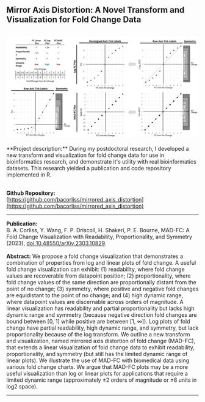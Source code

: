 ## Mirror Axis Distortion: A Novel Transform and Visualization for Fold Change Data

<br>
<img src="https://github.com/bacorliss/bacorliss.github.io/blob/ffb19f44878ad12fcdda860127fbf3c0591680d3/images/project_mad.JPG?raw=true"/>
<br><br>
**Project description:** During my postdoctoral research, I developed a new transform and visualization for fold change data for use in bioinformatics research, and demonstrate it's utility with real bioinformatics datasets. This research yielded a publication and code repository implemented in R.
<br><br>

**Github Repository:** <br>
[https://github.com/bacorliss/mirrored_axis_distortion](https://github.com/bacorliss/mirrored_axis_distortion)

----

**Publication:** <br>
B. A. Corliss, Y. Wang, F. P. Driscoll, H. Shakeri, P. E. Bourne, MAD-FC: A Fold Change Visualization with Readability, Proportionality, and Symmetry (2023), [doi:10.48550/arXiv.2303.10829](doi:10.48550/arXiv.2303.10829).
<br><br>
**Abstract:** We propose a fold change visualization that demonstrates a combination of properties from log and linear plots of fold change. A useful fold change visualization can exhibit: (1) readability, where fold change values are recoverable from datapoint position; (2) proportionality, where fold change values of the same direction are proportionally distant from the point of no change; (3) symmetry, where positive and negative fold changes are equidistant to the point of no change; and (4) high dynamic range, where datapoint values are discernable across orders of magnitude. A linear visualization has readability and partial proportionality but lacks high dynamic range and symmetry (because negative direction fold changes are bound between [0, 1] while positive are between [1, ∞]). Log plots of fold change have partial readability, high dynamic range, and symmetry, but lack proportionality because of the log transform. We outline a new transform and visualization, named mirrored axis distortion of fold change (MAD-FC), that extends a linear visualization of fold change data to exhibit readability, proportionality, and symmetry (but still has the limited dynamic range of linear plots). We illustrate the use of MAD-FC with biomedical data using various fold change charts. We argue that MAD-FC plots may be a more useful visualization than log or linear plots for applications that require a limited dynamic range (approximately ±2 orders of magnitude or ±8 units in log2 space).

----
